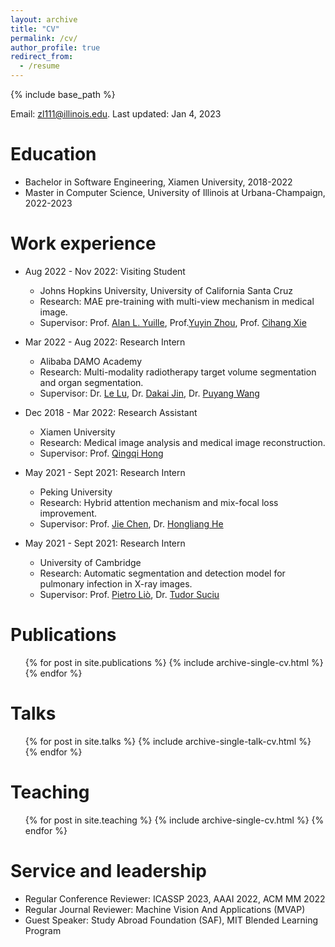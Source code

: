 ```yaml
---
layout: archive
title: "CV"
permalink: /cv/
author_profile: true
redirect_from:
  - /resume
---
```


{% include base_path %}

Email: zl111@illinois.edu. Last updated: Jan 4, 2023

Education
======
* Bachelor in Software Engineering, Xiamen University, 2018-2022
* Master in Computer Science, University of Illinois at Urbana-Champaign, 2022-2023

Work experience
======
* Aug 2022 - Nov 2022: Visiting Student
  * Johns Hopkins University, University of California Santa Cruz
  * Research: MAE pre-training with multi-view mechanism in medical image.
  * Supervisor: Prof. [Alan L. Yuille](https://www.cs.jhu.edu/~ayuille/), Prof.[Yuyin Zhou](https://yuyinzhou.github.io/), Prof. [Cihang Xie](https://cihangxie.github.io/)

* Mar 2022 - Aug 2022: Research Intern
  * Alibaba DAMO Academy
  * Research: Multi-modality radiotherapy target volume segmentation and organ segmentation.
  * Supervisor: Dr. [Le Lu](https://lelu007.github.io), Dr. [Dakai Jin](https://dakjin.github.io/), Dr. [Puyang Wang](https://scholar.google.com/citations?hl=en&user=56aDx7AAAAAJ)

* Dec 2018 - Mar 2022: Research Assistant
  * Xiamen University
  * Research: Medical image analysis and medical image reconstruction.
  * Supervisor: Prof. [Qingqi Hong](https://scholar.google.com.hk/citations?hl=EN&user=ZlCw0sQAAAAJ)

* May 2021 - Sept 2021: Research Intern
  * Peking University
  * Research: Hybrid attention mechanism and mix-focal loss improvement.
  * Supervisor: Prof. [Jie Chen](https://scholar.google.com.hk/citations?hl=EN&user=ZAZFfwwAAAAJ), Dr. [Hongliang He](https://scholar.google.com.hk/citations?hl=en&user=jJWS4VYAAAAJ)

* May 2021 - Sept 2021: Research Intern
  * University of Cambridge
  * Research: Automatic segmentation and detection model for pulmonary infection in X-ray images.
  * Supervisor: Prof. [Pietro Liò](https://www.cl.cam.ac.uk/~pl219/), Dr. [Tudor Suciu](https://www.linkedin.com/in/tudor-suciu/)


Publications
======
  <ul>{% for post in site.publications %}
    {% include archive-single-cv.html %}
  {% endfor %}</ul>
  
Talks
======
  <ul>{% for post in site.talks %}
    {% include archive-single-talk-cv.html %}
  {% endfor %}</ul>
  
Teaching
======
  <ul>{% for post in site.teaching %}
    {% include archive-single-cv.html %}
  {% endfor %}</ul>
  
Service and leadership
======
* Regular Conference Reviewer: ICASSP 2023, AAAI 2022, ACM MM 2022
* Regular Journal Reviewer: Machine Vision And Applications (MVAP)
* Guest Speaker: Study Abroad Foundation (SAF), MIT Blended Learning Program
